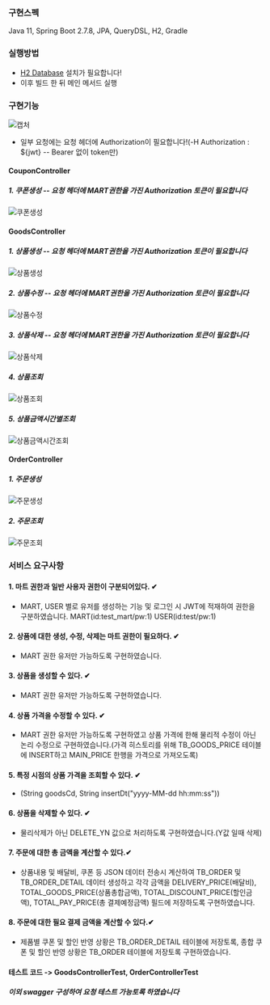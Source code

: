 ### 구현스펙
Java 11, Spring Boot 2.7.8, JPA, QueryDSL, H2, Gradle

### 실행방법
* [H2 Database](https://www.h2database.com/html/main.html) 설치가 필요합니다!
* 이후 빌드 한 뒤 메인 메서드 실행


### 구현기능
![캡처](https://github.com/jaebum7396/aswe/assets/38182229/56e57b0c-8fb1-4ff6-8a91-5e1905636226)
* 일부 요청에는 요청 헤더에 Authorization이 필요합니다!(-H Authorization : ${jwt} -- Bearer 없이 token만)
#### CouponController
##### 1. 쿠폰생성 -- 요청 헤더에 MART권한을 가진 Authorization 토큰이 필요합니다
![쿠폰생성](https://github.com/jaebum7396/aswe/assets/38182229/13649b0f-0278-46ff-992d-32912fed482d)
#### GoodsController
##### 1. 상품생성 -- 요청 헤더에 MART권한을 가진 Authorization 토큰이 필요합니다
![상품생성](https://github.com/jaebum7396/aswe/assets/38182229/f30e8b69-da30-4e97-ba41-1944d6ea00d7)
##### 2. 상품수정 -- 요청 헤더에 MART권한을 가진 Authorization 토큰이 필요합니다
![상품수정](https://github.com/jaebum7396/aswe/assets/38182229/ea928cf4-7bbb-42c1-908e-40ab4eca7aa1)
##### 3. 상품삭제 -- 요청 헤더에 MART권한을 가진 Authorization 토큰이 필요합니다
![상품삭제](https://github.com/jaebum7396/aswe/assets/38182229/e14f54c9-12a6-431e-a67a-ec2aae3c34e6)
##### 4. 상품조회
![상품조회](https://github.com/jaebum7396/aswe/assets/38182229/617638f6-fde3-4a3b-9722-9f5be3efa51c)
##### 5. 상품금액시간별조회
![상품금액시간조회](https://github.com/jaebum7396/aswe/assets/38182229/542b526e-f6cd-45b0-bb04-c90547fe9a97)
#### OrderController
##### 1. 주문생성
![주문생성](https://github.com/jaebum7396/aswe/assets/38182229/23e83ef3-f497-4ca9-98bb-69a307c9bc83)
##### 2. 주문조회
![주문조회](https://github.com/jaebum7396/aswe/assets/38182229/76b2e29f-4950-4d12-88dd-255140983363)

### 서비스 요구사항

#### 1. 마트 권한과 일반 사용자 권한이 구분되어있다. ✔  
- MART, USER 별로 유저를 생성하는 기능 및 로그인 시 JWT에 적재하여 권한을 구분하였습니다. MART(id:test_mart/pw:1) USER(id:test/pw:1)
#### 2. 상품에 대한 생성, 수정, 삭제는 마트 권한이 필요하다. ✔  
- MART 권한 유저만 가능하도록 구현하였습니다. 
#### 3. 상품을 생성할 수 있다. ✔  
- MART 권한 유저만 가능하도록 구현하였습니다. 
#### 4. 상품 가격을 수정할 수 있다. ✔  
- MART 권한 유저만 가능하도록 구현하였고 상품 가격에 한해 물리적 수정이 아닌 논리 수정으로 구현하였습니다.(가격 히스토리를 위해 TB_GOODS_PRICE 테이블에 INSERT하고 MAIN_PRICE 한행을 가격으로 가져오도록)
#### 5. 특정 시점의 상품 가격을 조회할 수 있다. ✔  
- (String goodsCd, String insertDt("yyyy-MM-dd hh:mm:ss"))
#### 6. 상품을 삭제할 수 있다. ✔  
- 물리삭제가 아닌 DELETE_YN 값으로 처리하도록 구현하였습니다.(Y값 일때 삭제)
#### 7. 주문에 대한 총 금액을 계산할 수 있다.✔  
- 상품내용 및 배달비, 쿠폰 등 JSON 데이터 전송시 계산하여 TB_ORDER 및 TB_ORDER_DETAIL 데이터 생성하고 각각 금액을 DELIVERY_PRICE(배달비), TOTAL_GOODS_PRICE(상품총합금액), TOTAL_DISCOUNT_PRICE(할인금액), TOTAL_PAY_PRICE(총 결제예정금액) 필드에 저장하도록 구현하였습니다. 
#### 8. 주문에 대한 필요 결제 금액을 계산할 수 있다.✔  
- 제품별 쿠폰 및 할인 반영 상황은 TB_ORDER_DETAIL 테이블에 저장토록, 종합 쿠폰 및 할인 반영 상황은 TB_ORDER 테이블에 저장토록 구현하였습니다.

#### 테스트 코드 -> GoodsControllerTest, OrderControllerTest 
##### 이외 swagger 구성하여 요청 테스트 가능토록 하였습니다
